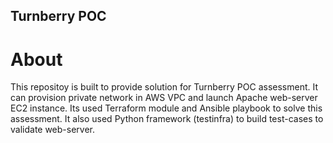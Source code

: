 ## Turnberry POC

About
=====
This repositoy is built to provide solution for Turnberry POC assessment.
It can provision private network in AWS VPC and launch Apache web-server EC2 instance.
Its used Terraform module and Ansible playbook to solve this assessment.
It also used Python framework (testinfra) to build test-cases to validate web-server.
